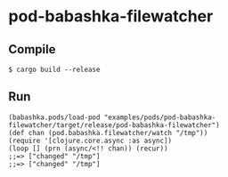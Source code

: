 # pod-babashka-filewatcher

## Compile

```
$ cargo build --release
```

## Run

```
(babashka.pods/load-pod "examples/pods/pod-babashka-filewatcher/target/release/pod-babashka-filewatcher")
(def chan (pod.babashka.filewatcher/watch "/tmp"))
(require '[clojure.core.async :as async])
(loop [] (prn (async/<!! chan)) (recur))
;;=> ["changed" "/tmp"]
;;=> ["changed" "/tmp"]
```
